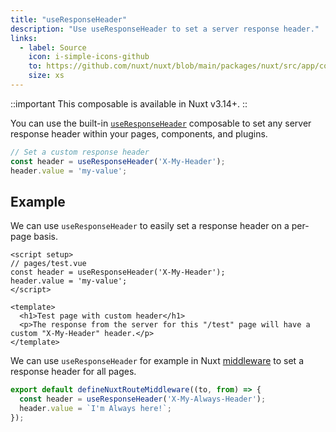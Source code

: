 ```yaml
---
title: "useResponseHeader"
description: "Use useResponseHeader to set a server response header."
links:
  - label: Source
    icon: i-simple-icons-github
    to: https://github.com/nuxt/nuxt/blob/main/packages/nuxt/src/app/composables/ssr.ts
    size: xs
---
```


::important
This composable is available in Nuxt v3.14+.
::

You can use the built-in [`useResponseHeader`](/docs/api/composables/use-response-header) composable to set any server response header within your pages, components, and plugins.

```ts
// Set a custom response header
const header = useResponseHeader('X-My-Header');
header.value = 'my-value';
```

## Example

We can use `useResponseHeader` to easily set a response header on a per-page basis.

```vue [app/pages/test.vue]
<script setup>
// pages/test.vue
const header = useResponseHeader('X-My-Header');
header.value = 'my-value';
</script>

<template>
  <h1>Test page with custom header</h1>
  <p>The response from the server for this "/test" page will have a custom "X-My-Header" header.</p>
</template>
```

We can use `useResponseHeader` for example in Nuxt [middleware](/docs/guide/directory-structure/middleware) to set a response header for all pages.

```ts [app/middleware/my-header-middleware.ts]
export default defineNuxtRouteMiddleware((to, from) => {
  const header = useResponseHeader('X-My-Always-Header');
  header.value = `I'm Always here!`;
});

```
